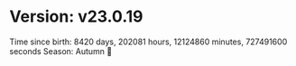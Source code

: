 # Version: v23.0.19
Time since birth: 8420 days, 202081 hours, 12124860 minutes, 727491600 seconds
Season: Autumn 🍁
